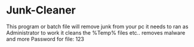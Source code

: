 # Junk-Cleaner
This program or batch file will remove junk from your pc it needs to ran as Administrator to work it cleans the %Temp% files etc.. removes malware and more Password for file: 123
